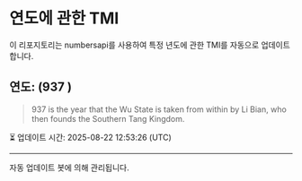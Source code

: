 
# 연도에 관한 TMI

이 리포지토리는 numbersapi를 사용하여 특정 년도에 관한 TMI를 자동으로 업데이트합니다.

## 연도: (937 )
> 937 is the year that the Wu State is taken from within by Li Bian, who then founds the Southern Tang Kingdom.

⏳ 업데이트 시간: 2025-08-22 12:53:26 (UTC)

---
자동 업데이트 봇에 의해 관리됩니다.
